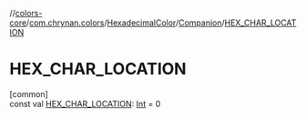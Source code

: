 //[colors-core](../../../../index.md)/[com.chrynan.colors](../../index.md)/[HexadecimalColor](../index.md)/[Companion](index.md)/[HEX_CHAR_LOCATION](-h-e-x_-c-h-a-r_-l-o-c-a-t-i-o-n.md)

# HEX_CHAR_LOCATION

[common]\
const val [HEX_CHAR_LOCATION](-h-e-x_-c-h-a-r_-l-o-c-a-t-i-o-n.md): [Int](https://kotlinlang.org/api/latest/jvm/stdlib/kotlin/-int/index.html) = 0
